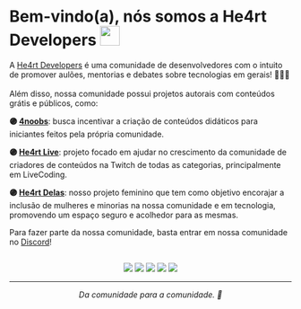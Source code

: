 # Bem-vindo(a), nós somos a He4rt Developers <img src="https://raw.githubusercontent.com/MartinHeinz/MartinHeinz/master/wave.gif" width="35px" height="35px" />

A [He4rt Developers](https://heartdevs.com) é uma comunidade de desenvolvedores com o intuito de promover aulões, mentorias e debates sobre tecnologias em gerais! 👨🏻‍💻
<br>
<br>
Além disso, nossa comunidade possui projetos autorais com conteúdos grátis e públicos, como:

**🟣 [4noobs](https://github.com/he4rt/4noobs)**: busca incentivar a criação de conteúdos didáticos para iniciantes feitos pela própria comunidade. 

**🟣 [He4rt Live](https://www.twitch.tv/team/he4rt)**: projeto focado em ajudar no crescimento da comunidade de criadores de conteúdos na Twitch de todas as categorias, principalmente em LiveCoding.

**🟣 [He4rt Delas](https://twitter.com/He4rtDevs/status/1577314455247011842)**: nosso projeto feminino que tem como objetivo encorajar a inclusão de mulheres e minorias na nossa comunidade e em tecnologia, promovendo um espaço seguro e acolhedor para as mesmas. 

Para fazer parte da nossa comunidade, basta entrar em nossa comunidade no [Discord](https://discord.gg/he4rt)!
##

<p align="center">
  <a href="https://discord.com/invite/he4rt" target="_blank"> <img src="https://img.shields.io/badge/Discord-5865F2?style=for-the-badge&logo=discord&logoColor=white" target="_blank"></a>
  <a href="https://twitter.com/He4rtDevs" target="_blank"> <img src="https://img.shields.io/badge/Twitter-1DA1F2?style=for-the-badge&logo=twitter&logoColor=white" target="_blank"></a>
  <a href="https://instagram.com/heartdevs" target="_blank"> <img src="https://img.shields.io/badge/-Instagram-%23E4405F?style=for-the-badge&logo=instagram&logoColor=white" target="_blank"></a>
  <a href="https://www.facebook.com/groups/he4rt/" target="_blank"> <img src="https://img.shields.io/badge/Facebook-1877F2?style=for-the-badge&logo=facebook&logoColor=white" target="_blank"></a>
  <a href="https://www.linkedin.com/company/he4rt/" target="_blank"> <img src="https://img.shields.io/badge/LinkedIn-0077B5?style=for-the-badge&logo=linkedin&logoColor=white" target="_blank"></a>
</p>

---

<p align="center"><i> Da comunidade para a comunidade. 💜</i></p>
